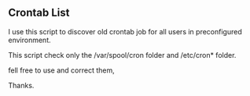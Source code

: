 
Crontab List
----------------
 
I use this script to discover old crontab job for all users in preconfigured environment.

This script check only the /var/spool/cron folder and /etc/cron* folder.

fell free to use and correct them,

Thanks.

